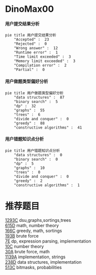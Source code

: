 # DinoMax00

<!-- tabs:start -->



#### **用户提交结果分析**

```mermaid
pie title 用户提交结果分析
    "Accepted" :  23
    "Rejected" :  0
    "Wrong answer" :  12
    "Runtime error" :  1
    "Time limit exceeded" :  3
    "Memory limit exceeded" :  3
    "Compilation error" :  2
    "Partial" :  0
```

#### **用户做题类型偏好分析**

```mermaid
pie title 用户做题类型偏好分析
    "data structures" :  87
    "binary search" :  5
    "dp" :  32
    "graphs" :  55
    "trees" :  6
    "divide and conquer" :  0
    "greedy" :  88
    "constructive algorithms" :  41
```
#### **用户错题知识点分析**

```mermaid
pie title 用户错题知识点分析
    "data structures" :  0
    "binary search" :  0
    "dp" :  5
    "graphs" :  10
    "trees" :  0
    "divide and conquer" :  0
    "greedy" :  2
    "constructive algorithms" :  1
```



<!-- tabs:end -->
# 推荐题目
[1293C](https://codeforces.com/contest/1293/problem/C)		dsu,graphs,sortings,trees		  
[615D](https://codeforces.com/contest/615/problem/D)		math,
                        number theory		  
[166C](https://codeforces.com/contest/166/problem/C)		greedy,
                        math,
                        sortings		  
[193B](https://codeforces.com/contest/193/problem/B)		brute force		  
[7E](https://codeforces.com/contest/7/problem/E)		dp,
                        expression parsing,
                        implementation		  
[10C](https://codeforces.com/contest/10/problem/C)		number theory		  
[30A](https://codeforces.com/contest/30/problem/A)		brute force,
                        math		  
[1139A](https://codeforces.com/contest/1139/problem/A)		implementation,
                        strings		  
[238D](https://codeforces.com/contest/238/problem/D)		data structures,
                        implementation		  
[513C](https://codeforces.com/contest/513/problem/C)		bitmasks,
                        probabilities		  
